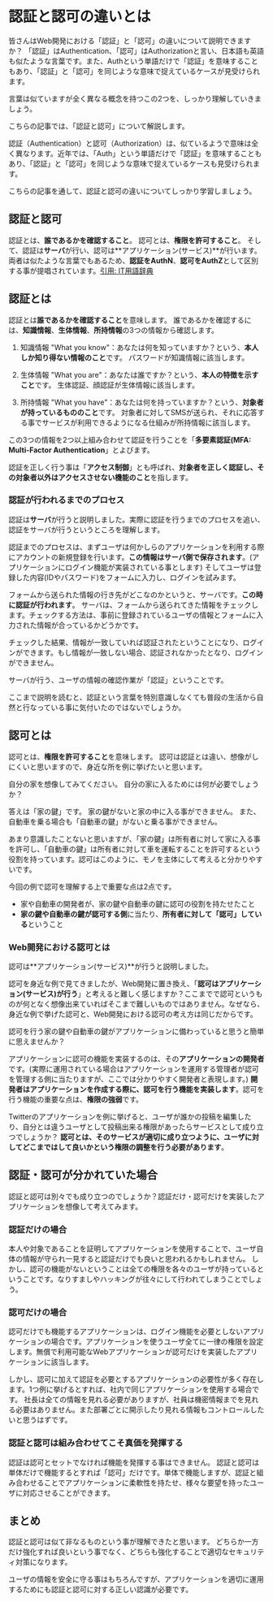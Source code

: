 # 認証と認可の違いとは

皆さんはWeb開発における「認証」と「認可」の違いについて説明できますか？
「認証」はAuthentication、「認可」はAuthorizationと言い、日本語も英語も似たような言葉です。また、Authという単語だけで「認証」を意味することもあり、「認証」と「認可」を同じような意味で捉えているケースが見受けられます。

言葉は似ていますが全く異なる概念を持つこの2つを、しっかり理解していきましょう。

こちらの記事では、「認証と認可」について解説します。

認証（Authentication）と認可（Authorization）は、似ているようで意味は全く異なります。近年では、「Auth」という単語だけで「認証」を意味することもあり、「認証」と「認可」を同じような意味で捉えているケースも見受けられます。

こちらの記事を通して、認証と認可の違いについてしっかり学習しましょう。

## 認証と認可

認証とは、**誰であるかを確認すること**。
認可とは、**権限を許可すること**。
そして、認証は**サーバ**が行い、認可は**アプリケーション(サービス)**が行います。
両者は似たような言葉でもあるため、**認証をAuthN**、**認可をAuthZ**として区別する事が提唱されています。[引用: IT用語辞典](https://e-words.jp/w/%E8%AA%8D%E5%8F%AF.html#:~:text=%E8%8B%B1%E8%AA%9E%E3%81%A7%E3%82%82%20%E2%80%9Cauthentication%E2%80%9D%20%E3%81%A8%20%E2%80%9Cauthorization%E2%80%9D%20%E3%81%AF%E6%97%A5%E5%B8%B8%E8%AA%9E%E5%BD%99%E3%81%A8%E3%81%97%E3%81%A6%E3%81%AF%E6%84%8F%E5%91%B3%E3%82%82%E7%B6%B4%E3%82%8A%E3%82%82%E4%BC%BC%E3%81%A6%E3%81%8A%E3%82%8A%E3%80%81%E6%97%A5%E6%9C%AC%E8%AA%9E%E3%81%AE%E5%A0%B4%E5%90%88%E3%81%A8%E4%BA%8B%E6%83%85%E3%81%AF%E8%BF%91%E3%81%84%E3%80%82%E3%81%95%E3%82%89%E3%81%AB%E3%80%81%E6%96%B9%E5%BC%8F%E5%90%8D%E3%82%84%E8%A3%BD%E5%93%81%E5%90%8D%E3%81%AB%E4%BD%BF%E7%94%A8%E3%81%99%E3%82%8B%E9%9A%9B%E3%81%AA%E3%81%A9%E3%81%AB%E3%80%81%E3%81%A9%E3%81%A1%E3%82%89%E3%82%82%20%E2%80%9Cauth%E2%80%9D%20%E3%81%A8%E7%95%A5%E3%81%95%E3%82%8C%E3%82%8B%E3%81%93%E3%81%A8%E3%81%8C%E3%81%82%E3%82%8B%E3%81%9F%E3%82%81%E3%80%81%E4%BD%99%E8%A8%88%E3%81%AB%E6%B7%B7%E5%90%8C%E3%81%97%E3%82%84%E3%81%99%E3%81%84%E3%81%A8%E3%81%84%E3%81%86%E4%BA%8B%E6%83%85%E3%81%8C%E3%81%82%E3%82%8A%E3%80%81%E8%BF%91%E5%B9%B4%E3%81%A7%E3%81%AF%E8%AA%8D%E8%A8%BC%E3%82%92%20%E2%80%9Cauthn%E2%80%9D%20%E3%80%81%E8%AA%8D%E5%8F%AF%E3%82%92%20%E2%80%9Cauthz%E2%80%9D%20%E3%81%A8%E3%81%97%E3%81%A6%E5%88%A5%E3%81%AE%E7%95%A5%E5%8F%B7%E3%82%92%E7%94%A8%E3%81%84%E3%82%8B%E3%81%93%E3%81%A8%E3%81%8C%E6%8F%90%E5%94%B1%E3%81%95%E3%82%8C%E3%81%A6%E3%81%84%E3%82%8B%E3%80%82)

## 認証とは

認証とは**誰であるかを確認すること**を意味します。
誰であるかを確認するには、**知識情報**、**生体情報**、**所持情報**の3つの情報から確認します。

1. 知識情報
"What you know"：あなたは何を知っていますか？という、**本人しか知り得ない情報のこと**です。
パスワードが知識情報に該当します。

2. 生体情報
"What you are"：あなたは誰ですか？という、**本人の特徴を示すこと**です。
生体認証、顔認証が生体情報に該当します。

3. 所持情報
"What you have"：あなたは何を持っていますか？という、**対象者が持っているもののこと**です。
対象者に対してSMSが送られ、それに応答する事でサービスが利用できるようになる仕組みが所持情報に該当します。

この3つの情報を2つ以上組み合わせて認証を行うことを「**多要素認証(MFA: Multi-Factor Authentication**」とよびます。

認証を正しく行う事は「**アクセス制御**」とも呼ばれ、**対象者を正しく認証し、その対象者以外はアクセスさせない機能のこと**を指します。

### 認証が行われるまでのプロセス

認証は**サーバ**が行うと説明しました。実際に認証を行うまでのプロセスを追い、認証をサーバが行うというところを理解します。

認証までのプロセスは、まずユーザは何かしらのアプリケーションを利用する際にアカウントの新規登録を行います。**この情報はサーバ側で保存されます**。(アプリケーションにログイン機能が実装されている事とします)
そしてユーザは登録した内容(IDやパスワード)をフォームに入力し、ログインを試みます。

フォームから送られた情報の行き先がどこなのかというと、サーバです。**この時に認証が行われます**。
サーバは、フォームから送られてきた情報をチェックします。チェックする方法は、事前に登録されているユーザの情報とフォームに入力された情報が合っているかどうかです。

チェックした結果、情報が一致していれば認証されたということになり、ログインができます。もし情報が一致しない場合、認証されなかったとなり、ログインができません。

サーバが行う、ユーザの情報の確認作業が「認証」ということです。

ここまで説明を読むと、認証という言葉を特別意識しなくても普段の生活から自然と行なっている事に気付いたのではないでしょうか。

## 認可とは

認可とは、**権限を許可すること**を意味します。
認可は認証とは違い、想像がしにくいと思いますので、身近な所を例に挙げたいと思います。

自分の家を想像してみてください。
自分の家に入るためには何が必要でしょうか？

答えは「家の鍵」です。
家の鍵がないと家の中に入る事ができません。
また、自動車を乗る場合も「自動車の鍵」がないと乗る事ができません。

あまり意識したことないと思いますが、「家の鍵」は所有者に対して家に入る事を許可し、「自動車の鍵」は所有者に対して車を運転することを許可するという役割を持っています。認可はこのように、モノを主体にして考えると分かりやすいです。

今回の例で認可を理解する上で重要な点は2点です。

* 家や自動車の開発者が、家の鍵や自動車の鍵に認可の役割を持たせたこと
* **家の鍵や自動車の鍵が認可する側**に当たり、**所有者に対して「認可」している**ということ

### Web開発における認可とは

認可は**アプリケーション(サービス)**が行うと説明しました。

認可を身近な例で見てきましたが、Web開発に置き換え、「**認可はアプリケーション(サービス)が行う**」と考えると難しく感じますか？ここまでで認可というものが何となく想像出来ていればそこまで難しいものではありません。なぜなら、身近な例で挙げた認可と、Web開発における認可の考え方は同じだからです。

認可を行う家の鍵や自動車の鍵がアプリケーションに備わっていると思うと簡単に思えませんか？

アプリケーションに認可の機能を実装するのは、その**アプリケーションの開発者**です。(実際に運用されている場合はアプリケーションを運用する管理者が認可を管理する側に当たりますが、ここでは分かりやすく開発者と表現します。)
**開発者はアプリケーションを作成する際に、認可を行う機能を実装します**。認可を行う機能の重要な点は、**権限の強弱**です。

Twitterのアプリケーションを例に挙げると、ユーザが誰かの投稿を編集したり、自分とは違うユーザとして投稿出来る権限があったらサービスとして成り立つでしょうか？
**認可とは、そのサービスが適切に成り立つように、ユーザに対してどこまではして良いかという権限の調整を行う必要があります**。

## 認証・認可が分かれていた場合

認証と認可は別々でも成り立つのでしょうか？認証だけ・認可だけを実装したアプリケーションを想像して考えてみます。

### 認証だけの場合

本人や対象であることを証明してアプリケーションを使用することで、ユーザ自体の情報が守られ一見すると認証だけでも良いと思われるかもしれません。
しかし、認可の機能がないということは全ての権限を各々のユーザが持っているということです。なりすましやハッキングが往々にして行われてしまうことでしょう。

### 認可だけの場合

認可だけでも機能するアプリケーションは、ログイン機能を必要としないアプリケーションの場合です。アプリケーションを使うユーザ全てに一律の権限を設定します。無償で利用可能なWebアプリケーションが認可だけを実装したアプリケーションに該当します。

しかし、認可に加えて認証を必要とするアプリケーションの必要性が多く存在します。1つ例に挙げるとすれば、社内で同じアプリケーションを使用する場合です。
社長は全ての情報を見れる必要がありますが、社員は機密情報までを見れる必要はありません。また部署ごとに開示したり見れる情報もコントロールしたいと思うはずです。

### 認証と認可は組み合わせてこそ真価を発揮する

認証は認可とセットでなければ機能を発揮する事はできません。
認証と認可は単体だけで機能するとすれば「認可」だけです。単体で機能しますが、認証と組み合わせることでアプリケーションに柔軟性を持たせ、様々な要望を持ったユーザに対応させることができます。

## まとめ

認証と認可は似て非なるものという事が理解できたと思います。
どちらか一方だけ強化すれば良いという事でなく、どちらも強化することで適切なセキュリティ対策になります。

ユーザの情報を安全に守る事はもちろんですが、アプリケーションを適切に運用するためにも認証と認可に対する正しい認識が必要です。
